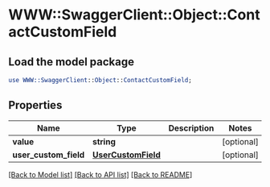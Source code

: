 # WWW::SwaggerClient::Object::ContactCustomField

## Load the model package
```perl
use WWW::SwaggerClient::Object::ContactCustomField;
```

## Properties
Name | Type | Description | Notes
------------ | ------------- | ------------- | -------------
**value** | **string** |  | [optional] 
**user_custom_field** | [**UserCustomField**](UserCustomField.md) |  | [optional] 

[[Back to Model list]](../README.md#documentation-for-models) [[Back to API list]](../README.md#documentation-for-api-endpoints) [[Back to README]](../README.md)


